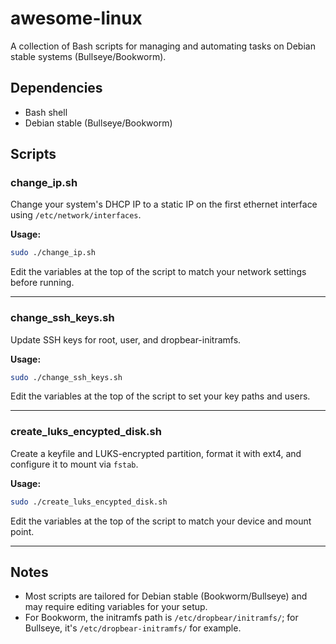 # awesome-linux

A collection of Bash scripts for managing and automating tasks on Debian stable systems (Bullseye/Bookworm).

## Dependencies
- Bash shell
- Debian stable (Bullseye/Bookworm)

## Scripts

### change_ip.sh
Change your system's DHCP IP to a static IP on the first ethernet interface using `/etc/network/interfaces`.

**Usage:**
```bash
sudo ./change_ip.sh
```
Edit the variables at the top of the script to match your network settings before running.

---

### change_ssh_keys.sh
Update SSH keys for root, user, and dropbear-initramfs.

**Usage:**
```bash
sudo ./change_ssh_keys.sh
```
Edit the variables at the top of the script to set your key paths and users.

---

### create_luks_encypted_disk.sh
Create a keyfile and LUKS-encrypted partition, format it with ext4, and configure it to mount via `fstab`.

**Usage:**
```bash
sudo ./create_luks_encypted_disk.sh
```
Edit the variables at the top of the script to match your device and mount point.

---

## Notes
- Most scripts are tailored for Debian stable (Bookworm/Bullseye) and may require editing variables for your setup.
- For Bookworm, the initramfs path is `/etc/dropbear/initramfs/`; for Bullseye, it's `/etc/dropbear-initramfs/` for example.
